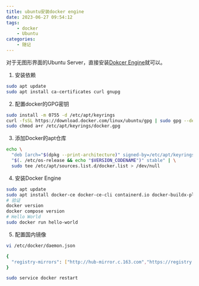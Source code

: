 ```yaml
---
title: ubuntu安装docker engine
date: 2023-06-27 09:54:12
tags: 
    - docker
    - Ubuntu
categories: 
    - 随记
---
```


对于无图形界面的Ubuntu Server，直接安装[Dokcer Engine](https://docs.docker.com/engine/install/ubuntu/)就可以。

1. 安装依赖

```bash
sudo apt update
sudo apt install ca-certificates curl gnupg
```

2. 配置docker的GPG密钥

```bash
sudo install -m 0755 -d /etc/apt/keyrings
curl -fsSL https://download.docker.com/linux/ubuntu/gpg | sudo gpg --dearmor -o /etc/apt/keyrings/docker.gpg
sudo chmod a+r /etc/apt/keyrings/docker.gpg
```

3. 添加Docker的apt仓库

```bash
echo \
  "deb [arch="$(dpkg --print-architecture)" signed-by=/etc/apt/keyrings/docker.gpg] https://download.docker.com/linux/ubuntu \
  "$(. /etc/os-release && echo "$VERSION_CODENAME")" stable" | \
  sudo tee /etc/apt/sources.list.d/docker.list > /dev/null
```

4. 安装Docker Engine

```bash
sudo apt update
sudo apt install docker-ce docker-ce-cli containerd.io docker-buildx-plugin docker-compose-plugin
# 验证
docker version
docker compose version
# Hello World
sudo docker run hello-world
```

5. 配置国内镜像

```bash
vi /etc/docker/daemon.json

{
  "registry-mirrors": ["http://hub-mirror.c.163.com","https://registry.docker-cn.com","https://docker.mirrors.ustc.edu.cn"]
}

sudo service docker restart
```